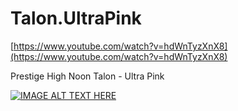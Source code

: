 # Talon.UltraPink

[https://www.youtube.com/watch?v=hdWnTyzXnX8](https://www.youtube.com/watch?v=hdWnTyzXnX8) 

Prestige High Noon Talon - Ultra Pink

[![IMAGE ALT TEXT HERE](https://img.youtube.com/vi/hdWnTyzXnX8/0.jpg)](https://www.youtube.com/watch?v=hdWnTyzXnX8)
